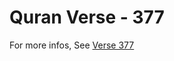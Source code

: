 # Quran Verse - 377 

For more infos, See [Verse 377](https://www.quranbookk.com/quran/search?q=377)